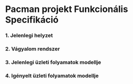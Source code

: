 Pacman projekt Funkcionális Specifikáció
==========================================

### 1. Jelenlegi helyzet

### 2. Vágyalom rendszer

### 3. Jelenlegi üzleti folyamatok modellje

### 4. Igényelt üzleti folyamatok modellje